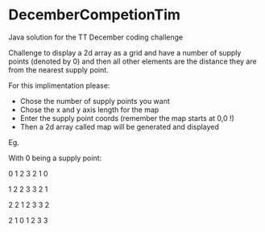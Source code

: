 # DecemberCompetionTim
Java solution for the TT December coding challenge


Challenge to display a 2d array as a grid and have a number of supply points (denoted by 0) and then all other elements are the distance they are from the nearest supply point.

For this implimentation please:
  - Chose the number of supply points you want
  - Chose the x and y axis length for the map
  - Enter the supply point coords (remember the map starts at 0,0 !)
  - Then a 2d array called map will be generated and displayed
 
Eg.

With 0 being a supply point:

0 1 2 3 2 1 0 

1 2 2 3 3 2 1

2 2 1 2 3 3 2 

2 1 0 1 2 3 3 
